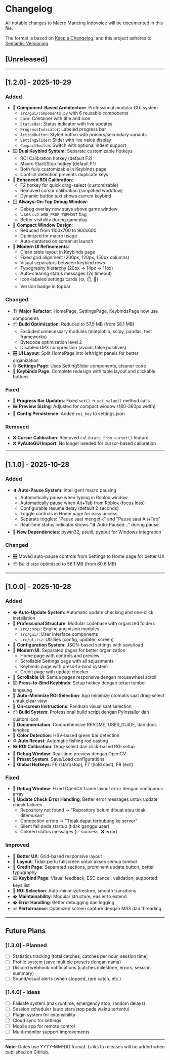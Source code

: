 # Changelog

All notable changes to Macro Mancing Indovoice will be documented in this file.

The format is based on [Keep a Changelog](https://keepachangelog.com/en/1.0.0/),
and this project adheres to [Semantic Versioning](https://semver.org/spec/v2.0.0.html).

## [Unreleased]

---

## [1.2.0] - 2025-10-29

### Added
- 🎨 **Component-Based Architecture**: Professional modular GUI system
  - `src/gui/components.py` with 6 reusable components
  - `Card`: Container with title and icon
  - `StatusBar`: Status indicator with live updates
  - `ProgressIndicator`: Labeled progress bar
  - `ActionButton`: Styled button with primary/secondary variants
  - `SettingSlider`: Slider with live value display
  - `CompactSwitch`: Switch with optional indent support
- ⌨️ **Dual Keybind System**: Separate customizable hotkeys
  - ROI Calibration hotkey (default F2)
  - Macro Start/Stop hotkey (default F1)
  - Both fully customizable in Keybinds page
  - Conflict detection prevents duplicate keys
- 🎯 **Enhanced ROI Calibration**: 
  - F2 hotkey for quick drag-select (customizable)
  - Removed cursor calibration (simplified workflow)
  - Dynamic button text shows current keybind
- 🪟 **Always-On-Top Debug Window**: 
  - Debug overlay now stays above game window
  - Uses `cv2.WND_PROP_TOPMOST` flag
  - Better visibility during gameplay
- 📐 **Compact Window Design**: 
  - Reduced from 1100x700 to 900x600
  - Optimized for macro usage
  - Auto-centered on screen at launch
- 🎨 **Modern UI Refinements**:
  - Clean table layout in Keybinds page
  - Fixed grid alignment (200px, 120px, 150px columns)
  - Visual separators between keybind rows
  - Typography hierarchy (20px → 14px → 11px)
  - Auto-clearing status messages (2s timeout)
  - Icon-labeled settings cards (⚙️, ⏱️, 🔄)
  - Version badge in topbar

### Changed
- 🏗️ **Major Refactor**: HomePage, SettingsPage, KeybindsPage now use components
- 📦 **Build Optimization**: Reduced to 57.5 MB (from 58.1 MB)
  - Excluded unnecessary modules (matplotlib, scipy, pandas, test frameworks)
  - Bytecode optimization level 2
  - Disabled UPX compression (avoids false positives)
- 🎛️ **UI Layout**: Split HomePage into left/right panels for better organization
- ⚙️ **Settings Page**: Uses SettingSlider components, cleaner code
- 🔑 **Keybinds Page**: Complete redesign with table layout and clickable buttons

### Fixed
- 🐛 **Progress Bar Updates**: Fixed `set()` → `set_value()` method calls
- 🖼️ **Preview Sizing**: Adjusted for compact window (180-360px width)
- 📝 **Config Persistence**: Added `roi_key` to settings.json

### Removed
- ❌ **Cursor Calibration**: Removed `calibrate_from_cursor()` feature
- ❌ **PyAutoGUI Import**: No longer needed for cursor-based calibration

---

## [1.1.0] - 2025-10-28

### Added
- ⏸️ **Auto-Pause System**: Intelligent macro pausing
  - Automatically pause when typing in Roblox window
  - Automatically pause when Alt+Tab from Roblox (focus loss)
  - Configurable resume delay (default 2 seconds)
  - Toggle controls in Home page for easy access
  - Separate toggles: "Pause saat mengetik" and "Pause saat Alt+Tab"
  - Real-time status indicator shows "⏸️ Auto-Paused..." during pause
- 🔧 **New Dependencies**: pywin32, psutil, pynput for Windows integration

### Changed
- 🎛️ Moved auto-pause controls from Settings to Home page for better UX
- 📦 Build size optimized to 58.1 MB (from 60.6 MB)

---

## [1.0.0] - 2025-10-28

### Added
- � **Auto-Update System**: Automatic update checking and one-click installation
- 📁 **Professional Structure**: Modular codebase with organized folders
  - `src/core/`: Engine and vision modules
  - `src/gui/`: User interface components
  - `src/utils/`: Utilities (config, updater, screen)
- 📝 **Configuration System**: JSON-based settings with save/load
- 🎨 **Modern UI**: Separated pages for better organization
  - Home page with controls and preview
  - Scrollable Settings page with all adjustments
  - Keybinds page with press-to-bind system
  - Credit page with update checker
- 📜 **Scrollable UI**: Semua pages responsive dengan mousewheel scroll
- ⌨️ **Press-to-Bind Keybinds**: Setup hotkey dengan tekan tombol langsung
- 🎯 **Auto-Minimize ROI Selection**: App minimize otomatis saat drag-select untuk clear view
- 📝 **On-screen Instructions**: Panduan visual saat selection
- 📦 **Build System**: Professional build script dengan PyInstaller dan custom icon
- 📖 **Documentation**: Comprehensive README, USER_GUIDE, dan docs lengkap
- 🎯 **Color Detection**: HSV-based green bar detection
- ♻️ **Auto Recast**: Automatic fishing rod casting
- 🖼️ **ROI Calibration**: Drag-select dan click-based ROI setup
- 🐛 **Debug Window**: Real-time preview dengan OpenCV
- 💾 **Preset System**: Save/Load configurations
- 🔑 **Global Hotkeys**: F6 (start/stop), F7 (hold cast), F8 (exit)

### Fixed
- 🐛 **Debug Window**: Fixed OpenCV frame layout error dengan contiguous array
- 🔄 **Update Check Error Handling**: Better error messages untuk update check failures
  - Repository not found → "Repository belum dibuat atau tidak ditemukan"
  - Connection errors → "Tidak dapat terhubung ke server"
  - Silent fail pada startup (tidak ganggu user)
  - Colored status messages (✅ success, ❌ error)

### Improved
- 🎨 **Better UX**: Grid-based responsive layout
- 📐 **Layout**: Tidak perlu fullscreen untuk akses semua tombol
- 🔄 **Credit Page**: Separated sections, prominent update button, better typography
- ⌨️ **Keybind Page**: Visual feedback, ESC cancel, validation, supported keys list
- 🎯 **ROI Selection**: Auto-minimize/restore, smooth transitions
- � **Maintainability**: Modular structure, easier to extend
- � **Error Handling**: Better debugging dan logging
- 📊 **Performance**: Optimized screen capture dengan MSS dan threading

---

## Future Plans

### [1.3.0] - Planned
- [ ] Statistics tracking (total catches, catches per hour, session time)
- [ ] Profile system (save multiple presets dengan nama)
- [ ] Discord webhook notifications (catches milestone, errors, session summary)
- [ ] Sound/visual alerts (when stopped, rare catch, etc.)

### [1.4.0] - Ideas
- [ ] Failsafe system (max runtime, emergency stop, random delays)
- [ ] Session scheduler (auto start/stop pada waktu tertentu)
- [ ] Plugin system for extensibility
- [ ] Cloud sync for settings
- [ ] Mobile app for remote control
- [ ] Multi-monitor support improvements

---

**Note**: Dates use YYYY-MM-DD format. Links to releases will be added when published on GitHub.
